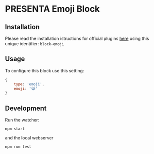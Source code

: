 # PRESENTA Emoji Block



## Installation

Please read the installation istructions for official plugins [here](https://lib.presenta.cc/extend/#install-an-official-plugin) using this unique identifier: `block-emoji`

## Usage

To configure this block use this setting:

```js
{
    type: 'emoji',
    emoji: '😹'
}
```


## Development

Run the watcher:

    npm start

and the local webserver

    npm run test

